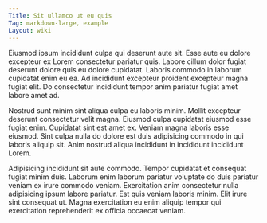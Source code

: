 ```yaml
---
Title: Sit ullamco ut eu quis
Tag: markdown-large, example
Layout: wiki
---
```

Eiusmod ipsum incididunt culpa qui deserunt aute sit. Esse aute eu dolore excepteur ex Lorem consectetur pariatur quis. Labore cillum dolor fugiat deserunt dolore quis eu dolore cupidatat. Laboris commodo in laborum cupidatat enim eu ea. Ad incididunt excepteur proident excepteur magna fugiat elit. Do consectetur incididunt tempor anim pariatur fugiat amet labore amet ad.

Nostrud sunt minim sint aliqua culpa eu laboris minim. Mollit excepteur deserunt consectetur velit magna. Eiusmod culpa cupidatat eiusmod esse fugiat enim. Cupidatat sint est amet ex. Veniam magna laboris esse eiusmod. Sint culpa nulla do dolore est duis adipisicing commodo in qui laboris aliquip sit. Anim nostrud aliqua incididunt in incididunt incididunt Lorem.

Adipisicing incididunt sit aute commodo. Tempor cupidatat et consequat fugiat minim duis. Laborum enim laborum pariatur voluptate do duis pariatur veniam ex irure commodo veniam. Exercitation anim consectetur nulla adipisicing ipsum labore pariatur. Est quis veniam laboris minim. Elit irure sint consequat ut. Magna exercitation eu enim aliquip tempor qui exercitation reprehenderit ex officia occaecat veniam.